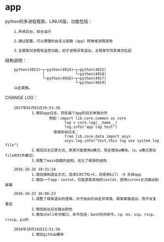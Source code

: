 # app

python的多进程框架，LINUX版，功能包括：

        1.系统后台，前台运行

        2.通过配置，可以便捷的自定义函数（app）转换成进程调用

        3.主框架对进程有监控功能，如子进程异常退出，主框架可将其再次拉起


结构说明：


        python(4913)─┬─python(4914)─┬─python(4915)
                     │              └─python(4918)
                     └─python(4916)─┬─python(4917)
                                    └─python(4919)
        以此类推。
                         
                         




CHANGE LOG：


        2017年01月01日19:51:36   
                1.增加app日志，现在每个app的日志单独分开
                        例如：import lib.core.common as core
                               log = core.log(__name__)
                               log.info("app log test")
                          使用系统日志：
                               from lib.core.data import asys
                               asys.log.info("test,this log use system log file")
                2.增加日志记录方式，原来只能使用a模式，现在增加w模块。（a，w模式类似file的打开模式）
                3.调整了main函数的结构，优化了框架的结构
                
        2016-10-26 10:31:14   
                1.增加强制退出方式，连续5次CTRL+C，将使用kill -9 杀掉app
                2.增加一个app：iostat，仅能获取本地的iostat，使用curses方式输出到屏幕
        
        2016-10-23 16:06:23   
                1.调整了框架退出的逻辑，对于抛出的自定异常类，框架直接退出，而不反复重启
                2.增加前台日志输出颜色
                3.增加shell命令接口，命令包括：bash任何命令，cp，mv，scp，rscp，rrscp，psdh
        
        2016年10月18日13:51:36   
                1.增加github模块
       
